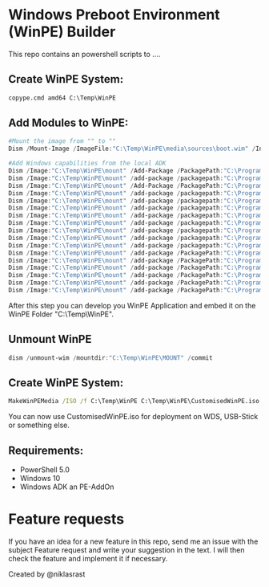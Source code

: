 # Windows Preboot Environment (WinPE) Builder

This repo contains an powershell scripts to ....

## Create WinPE System:
```cmd
copype.cmd amd64 C:\Temp\WinPE
```

## Add Modules to WinPE:
```powershell
#Mount the image from "" to ""
Dism /Mount-Image /ImageFile:"C:\Temp\WinPE\media\sources\boot.wim" /Index:1 /MountDir:"C:\Temp\WinPE\mount"

#Add Windows capabilities from the local ADK
Dism /Image:"C:\Temp\WinPE\mount" /Add-Package /PackagePath:"C:\Program Files (x86)\Windows Kits\10\Assessment and Deployment Kit\Windows Preinstallation Environment\amd64\WinPE_OCs\WinPE-WMI.cab"
Dism /Image:"C:\Temp\WinPE\mount" /add-package /packagepath:"C:\Program Files (x86)\Windows Kits\10\Assessment and Deployment Kit\Windows Preinstallation Environment\amd64\WinPE_OCs\en-us\WinPE-WMI_en-us.cab"
Dism /Image:"C:\Temp\WinPE\mount" /Add-Package /PackagePath:"C:\Program Files (x86)\Windows Kits\10\Assessment and Deployment Kit\Windows Preinstallation Environment\amd64\WinPE_OCs\WinPE-NetFx.cab"
Dism /Image:"C:\Temp\WinPE\mount" /add-package /packagepath:"C:\Program Files (x86)\Windows Kits\10\Assessment and Deployment Kit\Windows Preinstallation Environment\amd64\WinPE_OCs\en-us\WinPE-NetFx_en-us.cab"
Dism /Image:"C:\Temp\WinPE\mount" /add-package /packagepath:"C:\Program Files (x86)\Windows Kits\10\Assessment and Deployment Kit\Windows Preinstallation Environment\amd64\WinPE_OCs\WinPE-FMAPI.cab"
Dism /Image:"C:\Temp\WinPE\mount" /add-package /packagepath:"C:\Program Files (x86)\Windows Kits\10\Assessment and Deployment Kit\Windows Preinstallation Environment\amd64\WinPE_OCs\WinPE-SecureStartup.cab"
Dism /Image:"C:\Temp\WinPE\mount" /add-package /packagepath:"C:\Program Files (x86)\Windows Kits\10\Assessment and Deployment Kit\Windows Preinstallation Environment\amd64\WinPE_OCs\en-us\WinPE-SecureStartup_en-us.cab"
Dism /Image:"C:\Temp\WinPE\mount" /add-package /packagepath:"C:\Program Files (x86)\Windows Kits\10\Assessment and Deployment Kit\Windows Preinstallation Environment\amd64\WinPE_OCs\WinPE-EnhancedStorage.cab"
Dism /Image:"C:\Temp\WinPE\mount" /add-package /packagepath:"C:\Program Files (x86)\Windows Kits\10\Assessment and Deployment Kit\Windows Preinstallation Environment\amd64\WinPE_OCs\en-us\WinPE-EnhancedStorage_en-us.cab"
Dism /Image:"C:\Temp\WinPE\mount" /add-package /packagepath:"C:\Program Files (x86)\Windows Kits\10\Assessment and Deployment Kit\Windows Preinstallation Environment\amd64\WinPE_OCs\WinPE-Scripting.cab"
Dism /Image:"C:\Temp\WinPE\mount" /add-package /packagepath:"C:\Program Files (x86)\Windows Kits\10\Assessment and Deployment Kit\Windows Preinstallation Environment\amd64\WinPE_OCs\en-us\WinPE-Scripting_en-us.cab"
Dism /Image:"C:\Temp\WinPE\mount" /add-package /PackagePath:"C:\Program Files (x86)\Windows Kits\10\Assessment and Deployment Kit\Windows Preinstallation Environment\amd64\WinPE_OCs\WinPE-PowerShell.cab"
Dism /Image:"C:\Temp\WinPE\mount" /add-package /PackagePath:"C:\Program Files (x86)\Windows Kits\10\Assessment and Deployment Kit\Windows Preinstallation Environment\amd64\WinPE_OCs\en-us\WinPE-PowerShell_en-us.cab"
Dism /Image:"C:\Temp\WinPE\mount" /add-package /PackagePath:"C:\Program Files (x86)\Windows Kits\10\Assessment and Deployment Kit\Windows Preinstallation Environment\amd64\WinPE_OCs\WinPE-StorageWMI.cab"
Dism /Image:"C:\Temp\WinPE\mount" /add-package /PackagePath:"C:\Program Files (x86)\Windows Kits\10\Assessment and Deployment Kit\Windows Preinstallation Environment\amd64\WinPE_OCs\en-us\WinPE-StorageWMI_en-us.cab"
Dism /Image:"C:\Temp\WinPE\mount" /add-package /PackagePath:"C:\Program Files (x86)\Windows Kits\10\Assessment and Deployment Kit\Windows Preinstallation Environment\amd64\WinPE_OCs\WinPE-DismCmdlets.cab"
Dism /Image:"C:\Temp\WinPE\mount" /add-package /PackagePath:"C:\Program Files (x86)\Windows Kits\10\Assessment and Deployment Kit\Windows Preinstallation Environment\amd64\WinPE_OCs\en-us\WinPE-DismCmdlets_en-us.cab"
```

After this step you can develop you WinPE Application and embed it on the WinPE Folder "C:\Temp\WinPE".

## Unmount WinPE
```powershell
dism /unmount-wim /mountdir:"C:\Temp\WinPE\MOUNT" /commit
```

## Create WinPE System:
```cmd
MakeWinPEMedia /ISO /f C:\Temp\WinPE C:\Temp\WinPE\CustomisedWinPE.iso
```

You can now use CustomisedWinPE.iso for deployment on WDS, USB-Stick or something else.
 

## Requirements:
- PowerShell 5.0
- Windows 10
- Windows ADK an PE-AddOn

# Feature requests
If you have an idea for a new feature in this repo, send me an issue with the subject Feature request and write your suggestion in the text. I will then check the feature and implement it if necessary.

Created by @niklasrast 